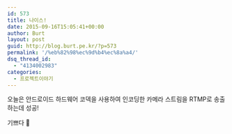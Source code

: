 ```yaml
---
id: 573
title: 나이스!
date: 2015-09-16T15:05:41+00:00
author: Burt
layout: post
guid: http://blog.burt.pe.kr/?p=573
permalink: '/%eb%82%98%ec%9d%b4%ec%8a%a4/'
dsq_thread_id:
  - "4134002983"
categories:
  - 프로젝트이야기
---
```

오늘은 안드로이드 하드웨어 코덱을 사용하여 인코딩한 카메라 스트림을 RTMP로 송출하는데 성공!

기쁘다 🙂